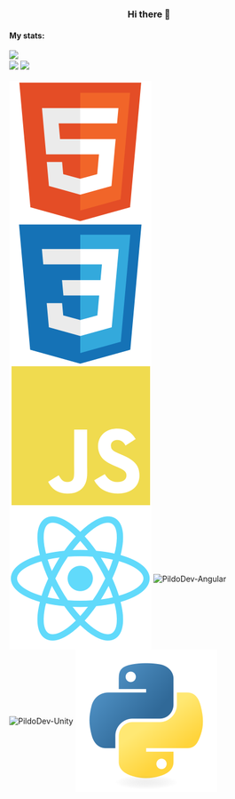 <head>
<link rel="stylesheet" href="https://github.com/PildoDev/PildoDev/blob/ebd69770e257600cba6cc7745036eb0453dfc10e/style.css">
</head>

<div align="center">
<h3>Hi there 👋</h3>
</div>
<div>
  <h4>My stats:</h4>
  <img height="180em" src="https://github-readme-stats.vercel.app/api?username=PildoDev&show_icons=true&theme=dark&include_all_commits=true&count_private=true"/>
</div>
<div>
  <a href="mailto:pildo.dev" target="_blank"><img src="https://img.shields.io/badge/-Gmail-%23333?style=for-the-badge&logo=gmail&logoColor=white"></a>
  <a href="https://www.linkedin.com/in/pildodev/" target="_blank"><img src="https://img.shields.io/badge/-LinkedIn-%230077B5?style=for-the-badge&logo=linkedin&logoColor=white"></a> 
</div>

<div id="logos" style="display: inline_block"><br>
  <img align="center" alt="PildoDev-HTML" src="https://raw.githubusercontent.com/devicons/devicon/master/icons/html5/html5-original.svg">
  <img align="center" alt="PildoDev-CSS" src="https://raw.githubusercontent.com/devicons/devicon/master/icons/css3/css3-original.svg">
  <img align="center" alt="PildoDev-Js" src="https://raw.githubusercontent.com/devicons/devicon/master/icons/javascript/javascript-plain.svg">
  <img align="center" alt="PildoDev-React" src="https://raw.githubusercontent.com/devicons/devicon/master/icons/react/react-original.svg">
  <img align="center" alt="PildoDev-Angular" src="https://cdn.jsdelivr.net/gh/devicons/devicon/icons/angularjs/angularjs-original.svg">
  <img align="center" alt="PildoDev-Unity" src="https://www.vectorlogo.zone/logos/unity3d/unity3d-icon.svg"/>
  <img align="center" alt="PildoDev-Python" src="https://raw.githubusercontent.com/devicons/devicon/master/icons/python/python-original.svg"/>
</div>

<!--
**PildoDev/PildoDev** is a ✨ _special_ ✨ repository because its `README.md` (this file) appears on your GitHub profile.

Here are some ideas to get you started:

- 🔭 I’m currently working on ...
- 🌱 I’m currently learning ...
- 👯 I’m looking to collaborate on ...
- 🤔 I’m looking for help with ...
- 💬 Ask me about ...
- 📫 How to reach me: ...
- 😄 Pronouns: ...
- ⚡ Fun fact: ...
-->
